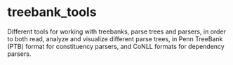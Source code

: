 # treebank_tools
Different tools for working with treebanks, parse trees and parsers, in order to both read, analyze and visualize different parse trees, in Penn TreeBank (PTB) format for constituency parsers, and CoNLL formats for dependency parsers.
